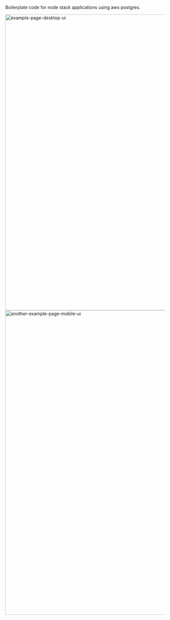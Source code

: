 Boilerplate code for node stack applications using aws postgres.

<img width="933" alt="example-page-desktop-ui" src="https://github.com/user-attachments/assets/fb00b793-f7fa-4ed6-8526-5296eb9e9ab4">

<img width="960" alt="another-example-page-mobile-ui" src="https://github.com/user-attachments/assets/6e56052f-7fbb-484f-afa7-7fe4572d4969">
